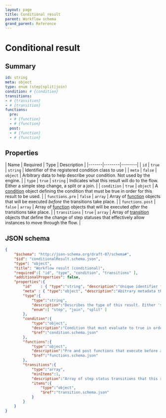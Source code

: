 ```yaml
---
layout: page
title: Conditional result
parent: Workflow schema
grand_parent: Reference
---
```


# Conditional result

## Summary

```yaml
id: string
meta: object
type: enum (step|split|join)
condition: # {condition}
transitions:
- # {transition}
- # {transition}
functions:
  pre:
  - # {function}
  - # {function}
  post:
  - # {function}
  - # {function}
```

## Properties

| Name | Required | Type | Description |
|-------|--------|--------|
| `id` | `true` | `string` | Identifier of the registered condition class to use  |
| `meta` | `false` | `object` | Arbitrary data to help describe your condition. Not used by the engine. |
| `type` | `true` | `string` | Indicates what this result will do to the flow. Either a simple step change, a split or a join. |
| `condition` | `true` | `object` | A [condition](condition.html) object defining the condition that must be true in order for this result to be used. |
| `functions.pre` | `false` | `array` | Array of [function](function.html) objects that will be executed _before_ the transitions take place. |
| `functions.post` | `false` | `array` | Array of [function](function.html) objects that will be executed _after_ the transitions take place. |
| `transitions` | `true` | `array` | Array of [transition](transition.html) objects that define the change of step statuses that effectively allow instances to move through the flow. |


## JSON schema

```json
{
    "$schema": "http://json-schema.org/draft-07/schema#",
    "$id": "conditionalResult.schema.json",
    "type": "object",
    "title": "Workflow result (conditional)",
    "required":[ "id", "type", "condition", "transitions" ],
    "additionalProperties": false,
    "properties":{
        "id"    : { "type":"string", "description":"Unique identifier for the result within the action" },
        "meta" : { "type":"object", "description":"Abitrary metadata that you may use to describe the result."},
        "type":{
            "type":"string",
            "description":"Describes the type of this result. Either 'step', 'join' or 'split'",
            "enum":[ "step", "join", "split" ]
        },
        "condition":{
            "type":"object",
            "description":"Condition that must evaluate to true in order for this conditional result to be chosen",
            "$ref":"condition.schema.json"
        },
        "functions":{
            "type":"object",
            "description":"Pre and post functions that execute before and after this result is executed.",
            "$ref":"functions.schema.json"
        },
        "transitions":{
            "type":"array",
            "minItems":1,
            "description":"Array of step status transitions that this result actions when executed.",
            "items":{
                "type":"object",
                "$ref":"transition.schema.json"
            }
        }
    }
}
```